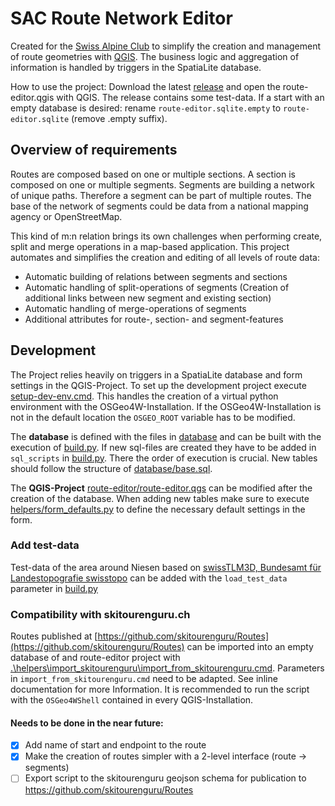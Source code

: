 # SAC Route Network Editor

Created for the [Swiss Alpine Club](https://www.sac-cas.ch) to simplify the creation and management of route geometries with [QGIS](https://qgis.org/). The business logic and aggregation of information is handled by triggers in the SpatiaLite database.

How to use the project: Download the latest [release](https://github.com/andreglauser/sac-route-network-editor/releases) and open the route-editor.qgis with QGIS. The release contains some test-data. If a start with an empty database is desired: rename `route-editor.sqlite.empty` to `route-editor.sqlite` (remove .empty suffix).

## Overview of requirements

Routes are composed based on one or multiple sections. A section is composed on one or multiple segments. Segments are building a network of unique paths. Therefore a segment can be part of multiple routes. The base of the network of segments could be data from a national mapping agency or OpenStreetMap.

This kind of m:n relation brings its own challenges when performing create, split and merge operations in a map-based application. This project automates and simplifies the creation and editing of all levels of route data:

- Automatic building of relations between segments and sections
- Automatic handling of split-operations of segments (Creation of additional links between new segment and existing section)
- Automatic handling of merge-operations of segments
- Additional attributes for route-, section- and segment-features

## Development

The Project relies heavily on triggers in a SpatiaLite database and form settings in the QGIS-Project. To set up the development project execute [setup-dev-env.cmd](setup-dev-env.cmd). This handles the creation of a virtual python environment with the OSGeo4W-Installation. If the OSGeo4W-Installation is not in the default location the `OSGEO_ROOT` variable has to be modified.

The **database** is defined with the files in [database](database) and can be built with the execution of [build.py](build.py). If new sql-files are created they have to be added in `sql_scripts` in [build.py](build.py). There the order of execution is crucial. New tables should follow the structure of [database/base.sql](database/base.sql).

The **QGIS-Project** [route-editor/route-editor.qgs](route-editor/route-editor.qgs) can be modified after the creation of the database. When adding new tables make sure to execute [helpers/form_defaults.py](helpers/form_defaults.py) to define the necessary default settings in the form.

### Add test-data

Test-data of the area around Niesen based on [swissTLM3D, Bundesamt für Landestopografie swisstopo](https://www.swisstopo.admin.ch/de/landschaftsmodell-swisstlm3d) can be added with the `load_test_data` parameter in [build.py](build.py)

### Compatibility with skitourenguru.ch

Routes published at [https://github.com/skitourenguru/Routes](https://github.com/skitourenguru/Routes) can be imported into an empty database of and route-editor project with [.\helpers\import_skitourenguru\import_from_skitourenguru.cmd](helpers\import_skitourenguru\import_from_skitourenguru.cmd). Parameters in `import_from_skitourenguru.cmd` need to be adapted. See inline documentation for more Information. It is recommended to run the script with the `OSGeo4WShell` contained in every QGIS-Installation.

#### Needs to be done in the near future:

- [x] Add name of start and endpoint to the route
- [x] Make the creation of routes simpler with a 2-level interface (route -> segments)
- [ ] Export script to the skitourenguru geojson schema for publication to https://github.com/skitourenguru/Routes
